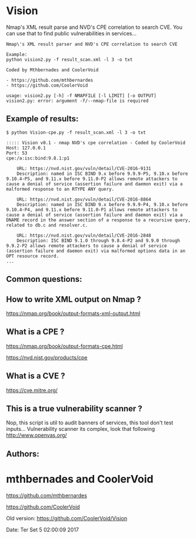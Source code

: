 # Vision

Nmap's XML result parse and NVD's CPE correlation to search CVE. You can use that to find public vulnerabilities in services... 

```..::: VISION v0.1 :::...
Nmap\'s XML result parser and NVD's CPE correlation to search CVE

Example:
python vision2.py -f result_scan.xml -l 3 -o txt

Coded by Mthbernades and CoolerVoid

- https://github.com/mthbernardes
- https://github.com/CoolerVoid

usage: vision2.py [-h] -f NMAPFILE [-l LIMIT] [-o OUTPUT]
vision2.py: error: argument -f/--nmap-file is required

```

## Example of results:
```
$ python Vision-cpe.py -f result_scan.xml -l 3 -o txt

::::: Vision v0.1 - nmap NVD's cpe correlation - Coded by CoolerVoid
Host: 127.0.0.1
Port: 53
cpe:/a:isc:bind:9.8.1:p1

	URL: https://nvd.nist.gov/vuln/detail/CVE-2016-9131
	Description: named in ISC BIND 9.x before 9.9.9-P5, 9.10.x before 9.10.4-P5, and 9.11.x before 9.11.0-P2 allows remote attackers to cause a denial of service (assertion failure and daemon exit) via a malformed response to an RTYPE ANY query.

	URL: https://nvd.nist.gov/vuln/detail/CVE-2016-8864
	Description: named in ISC BIND 9.x before 9.9.9-P4, 9.10.x before 9.10.4-P4, and 9.11.x before 9.11.0-P1 allows remote attackers to cause a denial of service (assertion failure and daemon exit) via a DNAME record in the answer section of a response to a recursive query, related to db.c and resolver.c.

	URL: https://nvd.nist.gov/vuln/detail/CVE-2016-2848
	Description: ISC BIND 9.1.0 through 9.8.4-P2 and 9.9.0 through 9.9.2-P2 allows remote attackers to cause a denial of service (assertion failure and daemon exit) via malformed options data in an OPT resource record.
...

```

## Common questions:

## How to write XML output on Nmap ?
https://nmap.org/book/output-formats-xml-output.html

## What is a CPE  ?

https://nmap.org/book/output-formats-cpe.html

https://nvd.nist.gov/products/cpe

## What is a CVE ?

https://cve.mitre.org/


## This is a true vulnerability scanner ?

Nop, this script is util to audit banners of services, this tool don't test inputs... Vulnerability scanner its complex, look that following http://www.openvas.org/




## Authors: 

# mthbernades and CoolerVoid 

https://github.com/mthbernardes

https://github.com/CoolerVoid

Old version:
https://github.com/CoolerVoid/Vision

Date: Ter Set  5 02:00:09 2017


